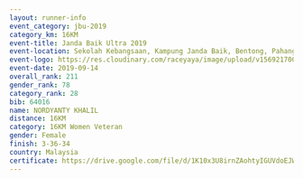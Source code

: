 ```yaml
---
layout: runner-info 
event_category: jbu-2019 
category_km: 16KM 
event-title: Janda Baik Ultra 2019 
event-location: Sekolah Kebangsaan, Kampung Janda Baik, Bentong, Pahang, Malaysia 
event-logo: https://res.cloudinary.com/raceyaya/image/upload/v1569217009/logo/janda-baik_vch1pc.jpg 
event-date: 2019-09-14
overall_rank: 211
gender_rank: 78
category_rank: 28
bib: 64016
name: NORDYANTY KHALIL
distance: 16KM
category: 16KM Women Veteran
gender: Female
finish: 3-36-34
country: Malaysia
certificate: https://drive.google.com/file/d/1K10x3U8irnZAohtyIGUVdoEJWaiigDco/view?usp=sharing
---
```


